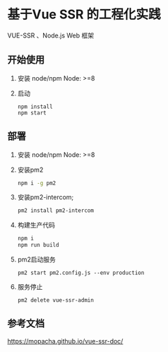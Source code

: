 # 基于Vue SSR 的工程化实践


VUE-SSR 、Node.js Web 框架

## 开始使用

1. 安装 node/npm  Node: >=8
2. 启动

	```
	npm install
	npm start 
	```

## 部署 

1. 安装 node/npm  Node: >=8
2. 安装pm2
   
	```bash
	npm i -g pm2 
	```
3. 安装pm2-intercom;

	```bash
	pm2 install pm2-intercom
	```

4. 构建生产代码
	```bash
	npm i
	npm run build
	```
5. pm2启动服务
	```npm
	pm2 start pm2.config.js --env production
	```

6. 服务停止
   
	```npm
	pm2 delete vue-ssr-admin
	```

## 参考文档

https://mopacha.github.io/vue-ssr-doc/